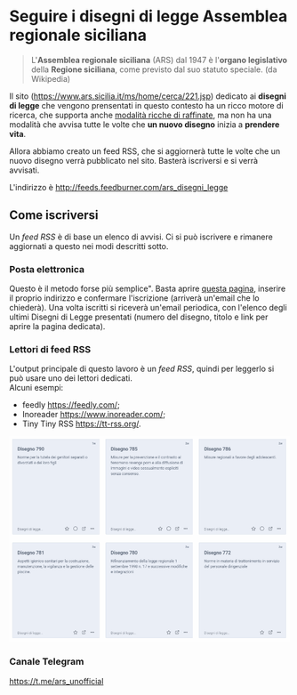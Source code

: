 # Seguire i disegni di legge Assemblea regionale siciliana

> L'**Assemblea regionale siciliana** (ARS) dal 1947 è l'**organo legislativo** della **Regione siciliana**, come previsto dal suo statuto speciale. (da Wikipedia)

Il sito (<https://www.ars.sicilia.it/ms/home/cerca/221.jsp>) dedicato ai **disegni di legge** che vengono prensentati in questo contesto ha un ricco motore di ricerca, che supporta anche [modalità ricche di raffinate](https://w3.ars.sicilia.it/home/cerca/help.jsp), ma non ha una modalità che avvisa tutte le volte che **un nuovo disegno** inizia a **prendere vita**.

Allora abbiamo creato un feed RSS, che si aggiornerà tutte le volte che un nuovo disegno verrà pubblicato nel sito. Basterà iscriversi e si verrà avvisati.

L'indirizzo è <http://feeds.feedburner.com/ars_disegni_legge>

## Come iscriversi

Un *feed RSS* è di base un elenco di avvisi. Ci si può iscrivere e rimanere aggiornati a questo nei modi descritti sotto.

### Posta elettronica

Questo è il metodo forse più semplice". Basta aprire [questa pagina](https://feedburner.google.com/fb/a/mailverify?uri=ars_disegni_legge&amp;loc=en_US), inserire il proprio indirizzo e confermare l'iscrizione (arriverà un'email che lo chiederà).
Una volta iscritti si riceverà un'email periodica, con l'elenco degli ultimi Disegni di Legge presentati (numero del disegno, titolo e link per aprire la pagina dedicata).

### Lettori di feed RSS

L'output principale di questo lavoro è un *feed RSS*, quindi per leggerlo si può usare uno dei lettori dedicati.<br>
Alcuni esempi:

- feedly <https://feedly.com/>;
- Inoreader <https://www.inoreader.com/>;
- Tiny Tiny RSS <https://tt-rss.org/>.

![](./imgs/rssReader.png)

### Canale Telegram

https://t.me/ars_unofficial
